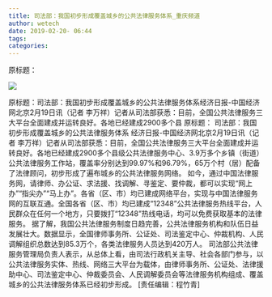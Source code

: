 ```yaml
---
title: 司法部：我国初步形成覆盖城乡的公共法律服务体系_重庆频道
author: wetech
date: 2019-02-20- 06:44
tags: 
categories: 
---
```

原标题：
<!-- more -->
                
<img align="center" border="0" src="http://p2.ifengimg.com/a/2016/0810/204c433878d5cf9size1_w16_h16.png" />
                
            
原标题：司法部：我国初步形成覆盖城乡的公共法律服务体系经济日报-中国经济网北京2月19日讯（记者 李万祥）记者从司法部获悉：目前，全国公共法律服务三大平台全面建成并运转良好。各地已经建成2900多个县
原标题：
司法部：我国初步形成覆盖城乡的公共法律服务体系
经济日报-中国经济网北京2月19日讯（记者 李万祥）记者从司法部获悉：目前，全国公共法律服务三大平台全面建成并运转良好。各地已经建成2900多个县级公共法律服务中心、3.9万多个乡镇（街道）公共法律服务工作站，覆盖率分别达到99.97%和96.79%，65万个村（居）配备了法律顾问，初步形成了遍布城乡的公共法律服务网络。
如今，通过中国法律服务网，请律师、办公证、求法援、找调解、寻鉴定、要仲裁，都可以实现“网上办”“指尖办”“马上办”。各省（区、市）均已建成网络平台，实现与中国法律服务网的互联互通。全国各省（区、市）均已建成“12348”公共法律服务热线平台，人民群众在任何一个地方，只要拨打“12348”热线电话，均可以免费获取基本的法律服务。
据了解，我国公共法律服务制度日趋完善，公共法律服务机构和队伍日益发展壮大。数据显示，全国律师事务所、公证处、司法鉴定中心、仲裁机构、人民调解组织总数达到85.3万个，各类法律服务人员达到420万人。
司法部公共法律服务管理局负责人表示，从总体上看，由司法行政机关主导、社会各部门参与，以公共法律服务实体、热线、网络三大平台为载体，由律师事务所、公证处、法律援助中心、司法鉴定中心、仲裁委员会、人民调解委员会等法律服务机构组成、覆盖城乡的公共法律服务体系已经初步形成。
[责任编辑：程竹青]
            
